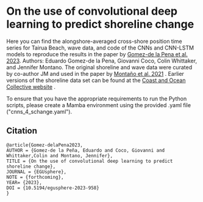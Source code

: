 # On the use of convolutional deep learning to predict shoreline change

Here you can find the alongshore-averaged cross-shore position time series for Tairua Beach, wave data, and code of the CNNs and CNN-LSTM models to reproduce the results in the paper by [Gomez-de la Pena et al. 2023](https://doi.org/10.5194/egusphere-2023-958). Authors: Eduardo Gomez-de la Pena, Giovanni Coco, Colin Whittaker, and Jennifer Montano. The original shoreline and wave data were curated by co-author JM and used in the paper by [Montaño et al. 2021](https://doi.org/10.1029/2020GL090587) . Earlier versions of the shoreline data set can be found at the [Coast and Ocean Collective website](https://coastalhub.science/data) .

To ensure that you have the appropriate requirements to run the Python scripts, please create a Mamba environment using the provided .yaml file ("cnns_4_schange.yaml").


## Citation

```
@article{Gomez-delaPena2023,
AUTHOR = {Gomez-de la Peña, Eduardo and Coco, Giovanni and Whittaker,Colin and Montano, Jennifer},
TITLE = {On the use of convolutional deep learning to predict shoreline change},
JOURNAL = {EGUsphere},
NOTE = {forthcoming},
YEAR= {2023},
DOI = {10.5194/egusphere-2023-958}
}
